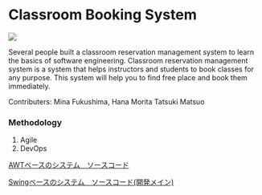 # Classroom Booking System

[![](https://img.shields.io/github/license/Koki-Takada-1/Classroom-System?color=yellow&style=plastic)](LICENSE)

Several people built a classroom reservation management system to learn the basics of software engineering.
Classroom reservation management system is a system that helps instructors and students to book classes for any purpose.
This system will help you to find free place and book them immediately.

Contributers: Mina Fukushima, Hana Morita Tatsuki Matsuo

### Methodology
1. Agile
2. DevOps

[AWTベースのシステム　ソースコード](AWT_base/src)

[Swingベースのシステム　ソースコード(開発メイン)](main_Swing_base/src)
